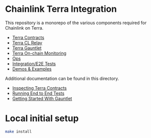 # Chainlink Terra Integration

This repository is a monorepo of the various components required for Chainlink on Terra.

- [Terra Contracts](../contracts)
- [Terra CL Relay](../pkg/terra)
- [Terra Gauntlet](../packages-ts)
- [Terra On-chain Monitoring](../pkg/monitoring)
- [Ops](../ops)
- [Integration/E2E Tests](../tests/e2e)
- [Demos & Examples](../examples)

Additional documentation can be found in this directory.

- [Inspecting Terra Contracts](./InspectingContracts.md)
- [Running End to End Tests](./RunningE2eTests.md)
- [Getting Started With Gauntlet](./GettingStartedWithGauntlet.md)

# Local initial setup

```bash
make install
```
